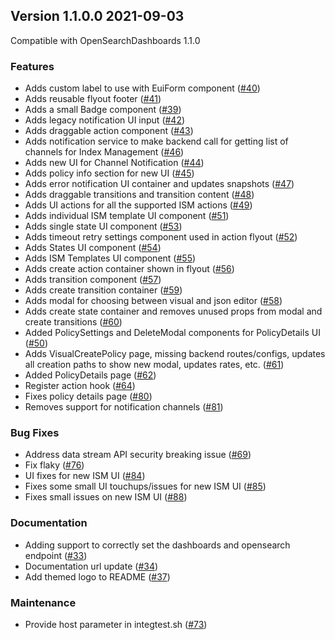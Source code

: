 ## Version 1.1.0.0 2021-09-03

Compatible with OpenSearchDashboards 1.1.0

### Features
* Adds custom label to use with EuiForm component ([#40](https://github.com/opensearch-project/index-management-dashboards-plugin/pull/40))
* Adds reusable flyout footer ([#41](https://github.com/opensearch-project/index-management-dashboards-plugin/pull/41))
* Adds a small Badge component ([#39](https://github.com/opensearch-project/index-management-dashboards-plugin/pull/39))
* Adds legacy notification UI input ([#42](https://github.com/opensearch-project/index-management-dashboards-plugin/pull/42))
* Adds draggable action component ([#43](https://github.com/opensearch-project/index-management-dashboards-plugin/pull/43))
* Adds notification service to make backend call for getting list of channels for Index Management ([#46](https://github.com/opensearch-project/index-management-dashboards-plugin/pull/46))
* Adds new UI for Channel Notification ([#44](https://github.com/opensearch-project/index-management-dashboards-plugin/pull/44))
* Adds policy info section for new UI ([#45](https://github.com/opensearch-project/index-management-dashboards-plugin/pull/45))
* Adds error notification UI container and updates snapshots ([#47](https://github.com/opensearch-project/index-management-dashboards-plugin/pull/47))
* Adds draggable transitions and transition content ([#48](https://github.com/opensearch-project/index-management-dashboards-plugin/pull/48))
* Adds UI actions for all the supported ISM actions ([#49](https://github.com/opensearch-project/index-management-dashboards-plugin/pull/49))
* Adds individual ISM template UI component ([#51](https://github.com/opensearch-project/index-management-dashboards-plugin/pull/51))
* Adds single state UI component ([#53](https://github.com/opensearch-project/index-management-dashboards-plugin/pull/53))
* Adds timeout retry settings component used in action flyout ([#52](https://github.com/opensearch-project/index-management-dashboards-plugin/pull/52))
* Adds States UI component ([#54](https://github.com/opensearch-project/index-management-dashboards-plugin/pull/54))
* Adds ISM Templates UI component ([#55](https://github.com/opensearch-project/index-management-dashboards-plugin/pull/55))
* Adds create action container shown in flyout ([#56](https://github.com/opensearch-project/index-management-dashboards-plugin/pull/56))
* Adds transition component ([#57](https://github.com/opensearch-project/index-management-dashboards-plugin/pull/57))
* Adds create transition container ([#59](https://github.com/opensearch-project/index-management-dashboards-plugin/pull/59))
* Adds modal for choosing between visual and json editor ([#58](https://github.com/opensearch-project/index-management-dashboards-plugin/pull/58))
* Adds create state container and removes unused props from modal and create transitions ([#60](https://github.com/opensearch-project/index-management-dashboards-plugin/pull/60))
* Added PolicySettings and DeleteModal components for PolicyDetails UI ([#50](https://github.com/opensearch-project/index-management-dashboards-plugin/pull/50))
* Adds VisualCreatePolicy page, missing backend routes/configs, updates all creation paths to show new modal, updates rates, etc. ([#61](https://github.com/opensearch-project/index-management-dashboards-plugin/pull/61))
* Added PolicyDetails page ([#62](https://github.com/opensearch-project/index-management-dashboards-plugin/pull/62))
* Register action hook ([#64](https://github.com/opensearch-project/index-management-dashboards-plugin/pull/64))
* Fixes policy details page ([#80](https://github.com/opensearch-project/index-management-dashboards-plugin/pull/80))
* Removes support for notification channels ([#81](https://github.com/opensearch-project/index-management-dashboards-plugin/pull/81))

### Bug Fixes
* Address data stream API security breaking issue ([#69](https://github.com/opensearch-project/index-management-dashboards-plugin/pull/69))
* Fix flaky ([#76](https://github.com/opensearch-project/index-management-dashboards-plugin/pull/76))
* UI fixes for new ISM UI ([#84](https://github.com/opensearch-project/index-management-dashboards-plugin/pull/84))
* Fixes some small UI touchups/issues for new ISM UI ([#85](https://github.com/opensearch-project/index-management-dashboards-plugin/pull/85))
* Fixes small issues on new ISM UI ([#88](https://github.com/opensearch-project/index-management-dashboards-plugin/pull/88))

### Documentation
* Adding support to correctly set the dashboards and opensearch endpoint ([#33](https://github.com/opensearch-project/index-management-dashboards-plugin/pull/33))
* Documentation url update ([#34](https://github.com/opensearch-project/index-management-dashboards-plugin/pull/34))
* Add themed logo to README ([#37](https://github.com/opensearch-project/index-management-dashboards-plugin/pull/37))

### Maintenance
* Provide host parameter in integtest.sh ([#73](https://github.com/opensearch-project/index-management-dashboards-plugin/pull/73))
